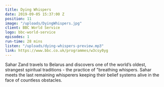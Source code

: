 ```yaml
---
title: Dying Whispers
date: 2019-09-05 15:37:00 Z
position: 11
image: "/uploads/DyingWhispers.jpg"
client: BBC World Service
logo: bbc-world-service
episodes: 1
run-time: 28 mins
listen: "/uploads/dying-whispers-preview.mp3"
link: https://www.bbc.co.uk/programmes/w3csy0yg
---
```


Sahar Zand travels to Belarus and discovers one of the world’s oldest, strangest spiritual traditions - the practice of "breathing whispers. Sahar meets the last remaining whisperers keeping their belief systems alive in the face of countless obstacles.